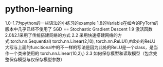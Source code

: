 # python-learning
1.0-1.7为python的一些语法的小练习的example
1.8的Variable在如今的PyTorh的版本中几乎已经不使用了
SGD == Stochastic Gradient Descent
1.9 激活函数
2.0&2.1采用了传统搭建网络的方式
2.2 采用快速搭建网络的方式:torch.nn.Sequential(
    torch.nn.Linear(2,10),
    torch.nn.ReLU(),#此处的ReLU大写与上面的funcitional中的不一样的写法是因为此处的ReLU是一个class，是当作一个类来使用的
    torch.nn.Linear(10,2),)
2.3 如何保存模型和读取模型（包含完整保存模型与仅保存模型参数）
